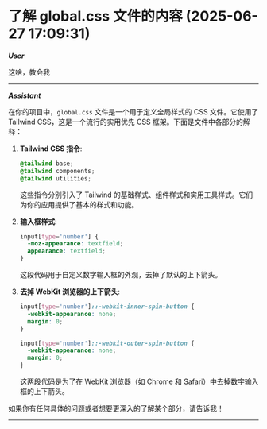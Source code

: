 <!-- Generated by SpecStory -->

# 了解 global.css 文件的内容 (2025-06-27 17:09:31)

_**User**_

这啥，教会我

---

_**Assistant**_

在你的项目中，`global.css` 文件是一个用于定义全局样式的 CSS 文件。它使用了 Tailwind CSS，这是一个流行的实用优先 CSS 框架。下面是文件中各部分的解释：

1. **Tailwind CSS 指令**:
   ```css
   @tailwind base;
   @tailwind components;
   @tailwind utilities;
   ```
   这些指令分别引入了 Tailwind 的基础样式、组件样式和实用工具样式。它们为你的应用提供了基本的样式和功能。

2. **输入框样式**:
   ```css
   input[type='number'] {
     -moz-appearance: textfield;
     appearance: textfield;
   }
   ```
   这段代码用于自定义数字输入框的外观，去掉了默认的上下箭头。

3. **去掉 WebKit 浏览器的上下箭头**:
   ```css
   input[type='number']::-webkit-inner-spin-button {
     -webkit-appearance: none;
     margin: 0;
   }

   input[type='number']::-webkit-outer-spin-button {
     -webkit-appearance: none;
     margin: 0;
   }
   ```
   这两段代码是为了在 WebKit 浏览器（如 Chrome 和 Safari）中去掉数字输入框的上下箭头。

如果你有任何具体的问题或者想要更深入的了解某个部分，请告诉我！

---

